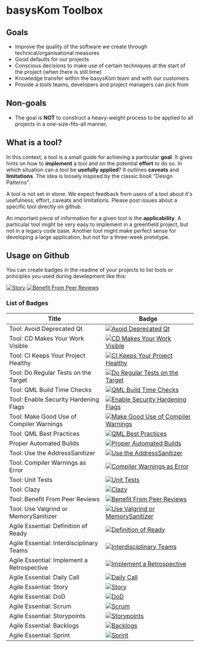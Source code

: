 # basysKom Toolbox

## Goals

- Improve the quality of the software we create through technical/organisational measures
- Good defaults for our projects
- Conscious decisions to make use of certain techniques at the start of the project (when there is still time)
- Knowledge transfer within the basysKom team and with our customers
- Provide a tools teams, developers and project managers can pick from

## Non-goals
- The goal is **NOT** to construct a heavy-weight process to be applied to all projects in a one-size-fits-all manner.

## What is a tool?
In this context, a tool is a small guide for achieving a particular **goal**. It gives hints on how to **implement** a tool and on the potential **effort** to do so. In which situation can a tool be **usefully applied**? It outlines **caveats** and **limitations**. The idea is loosely inspired by the classic book "Design Patterns". 

A tool is not set in stone. We expect feedback from users of a tool about it's usefulness, effort, caveats and limitations. Please post issues about a specific tool directly on github.

An important piece of information for a given tool is the **applicability**. A particular tool might be very easy to implement in a greenfield project, but not in a legacy code base. Another tool might make perfect sense for developing a large application, but not for a three-week prototype.


## Usage on Github
You can create badges in the readme of your projects to list tools or principles you used during develepment like this:

[![Story](https://img.shields.io/badge/Story-gray?link=https%3A%2F%2Ftoolbox.basykom.com%2F20)](https://toolbox.basyskom.com/20)
[![Benefit From Peer Reviews](https://img.shields.io/badge/Benefit%20From%20Peer%20Reviews-orange?link=https%3A%2F%2Ftoolbox.basykom.com%2F14)](https://toolbox.basyskom.com/14) 


### List of Badges

| Title                                          | Badge |
|------------------------------------------------|-------|
| Tool: Avoid Deprecated Qt                      | [![Avoid Deprecated Qt](https://img.shields.io/badge/Avoid%20Deprecated%20Qt-orange?link=https%3A%2F%2Ftoolbox.basykom.com%2F1)](https://toolbox.basyskom.com/1) |
| Tool: CD Makes Your Work Visible               | [![CD Makes Your Work Visible](https://img.shields.io/badge/CD%20Makes%20Your%20Work%20Visible-orange?link=https%3A%2F%2Ftoolbox.basykom.com%2F2)](https://toolbox.basyskom.com/2) |
| Tool: CI Keeps Your Project Healthy            | [![CI Keeps Your Project Healthy](https://img.shields.io/badge/CI%20Keeps%20Your%20Project%20Healthy-orange?link=https%3A%2F%2Ftoolbox.basykom.com%2F3)](https://toolbox.basyskom.com/3) |
| Tool: Do Regular Tests on the Target           | [![Do Regular Tests on the Target](https://img.shields.io/badge/Do%20Regular%20Tests%20on%20the%20Target-orange?link=https%3A%2F%2Ftoolbox.basykom.com%2F4)](https://toolbox.basyskom.com/4) |
| Tool: QML Build Time Checks                    | [![QML Build Time Checks](https://img.shields.io/badge/QML%20Build%20Time%20Checks-orange?link=https%3A%2F%2Ftoolbox.basykom.com%2F5)](https://toolbox.basyskom.com/5) |
| Tool: Enable Security Hardening Flags          | [![Enable Security Hardening Flags](https://img.shields.io/badge/Enable%20Security%20Hardening%20Flags-orange?link=https%3A%2F%2Ftoolbox.basykom.com%2F6)](https://toolbox.basyskom.com/6) |
| Tool: Make Good Use of Compiler Warnings       | [![Make Good Use of Compiler Warnings](https://img.shields.io/badge/Make%20Good%20Use%20of%20Compiler%20Warnings-orange?link=https%3A%2F%2Ftoolbox.basykom.com%2F7)](https://toolbox.basyskom.com/7) |
| Tool: QML Best Practices                       | [![QML Best Practices](https://img.shields.io/badge/QML%20Best%20Practices-orange?link=https%3A%2F%2Ftoolbox.basykom.com%2F8)](https://toolbox.basyskom.com/8) |
| Proper Automated Builds                        | [![Proper Automated Builds](https://img.shields.io/badge/Proper%20Automated%20Builds-orange?link=https%3A%2F%2Ftoolbox.basykom.com%2F9)](https://toolbox.basyskom.com/9) |
| Tool: Use the AddressSanitizer                 | [![Use the AddressSanitizer](https://img.shields.io/badge/Use%20the%20AddressSanitizer-orange?link=https%3A%2F%2Ftoolbox.basykom.com%2F10)](https://toolbox.basyskom.com/10) |
| Tool: Compiler Warnings as Error               | [![Compiler Warnings as Error](https://img.shields.io/badge/Compiler%20Warnings%20as%20Error-orange?link=https%3A%2F%2Ftoolbox.basykom.com%2F11)](https://toolbox.basyskom.com/11) |
| Tool: Unit Tests                               | [![Unit Tests](https://img.shields.io/badge/Unit%20Tests-orange?link=https%3A%2F%2Ftoolbox.basykom.com%2F12)](https://toolbox.basyskom.com/12) |
| Tool: Clazy                                    | [![Clazy](https://img.shields.io/badge/Clazy-orange?link=https%3A%2F%2Ftoolbox.basykom.com%2F13)](https://toolbox.basyskom.com/13) |
| Tool: Benefit From Peer Reviews                | [![Benefit From Peer Reviews](https://img.shields.io/badge/Benefit%20From%20Peer%20Reviews-orange?link=https%3A%2F%2Ftoolbox.basykom.com%2F14)](https://toolbox.basyskom.com/14) |
| Tool: Use Valgrind or MemorySanitizer          | [![Use Valgrind or MemorySanitizer](https://img.shields.io/badge/Use%20Valgrind%20or%20MemorySanitizer-orange?link=https%3A%2F%2Ftoolbox.basykom.com%2F15)](https://toolbox.basyskom.com/15) |
| Agile Essential: Definition of Ready           | [![Definition of Ready](https://img.shields.io/badge/Definition%20of%20Ready-gray?link=https%3A%2F%2Ftoolbox.basykom.com%2F16)](https://toolbox.basyskom.com/16) |
| Agile Essential: Interdisciplinary Teams       | [![Interdisciplinary Teams](https://img.shields.io/badge/Interdisciplinary%20Teams-gray?link=https%3A%2F%2Ftoolbox.basykom.com%2F17)](https://toolbox.basyskom.com/17) |
| Agile Essential: Implement a Retrospective     | [![Implement a Retrospective](https://img.shields.io/badge/Implement%20a%20Retrospective-gray?link=https%3A%2F%2Ftoolbox.basykom.com%2F18)](https://toolbox.basyskom.com/18) |
| Agile Essential: Daily Call                    | [![Daily Call](https://img.shields.io/badge/Daily%20Call-gray?link=https%3A%2F%2Ftoolbox.basykom.com%2F19)](https://toolbox.basyskom.com/19) |
| Agile Essential: Story                         | [![Story](https://img.shields.io/badge/Story-gray?link=https%3A%2F%2Ftoolbox.basykom.com%2F20)](https://toolbox.basyskom.com/20) |
| Agile Essential: DoD                           | [![DoD](https://img.shields.io/badge/DoD-gray?link=https%3A%2F%2Ftoolbox.basykom.com%2F21)](https://toolbox.basyskom.com/21) |
| Agile Essential: Scrum                         | [![Scrum](https://img.shields.io/badge/Scrum-gray?link=https%3A%2F%2Ftoolbox.basykom.com%2F22)](https://toolbox.basyskom.com/22) |
| Agile Essential: Storypoints                   | [![Storypoints](https://img.shields.io/badge/Storypoints-gray?link=https%3A%2F%2Ftoolbox.basykom.com%2F23)](https://toolbox.basyskom.com/23) |
| Agile Essential: Backlogs                      | [![Backlogs](https://img.shields.io/badge/Backlogs-gray?link=https%3A%2F%2Ftoolbox.basykom.com%2F24)](https://toolbox.basyskom.com/24) |
| Agile Essential: Sprint                        | [![Sprint](https://img.shields.io/badge/Sprint-gray?link=https%3A%2F%2Ftoolbox.basykom.com%2F25)](https://toolbox.basyskom.com/25) |
